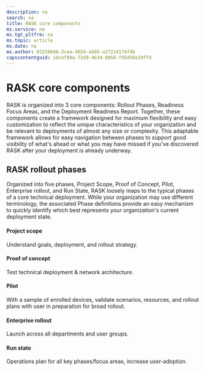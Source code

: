 ```yaml
---
description: na
search: na
title: RASK core components
ms.service: na
ms.tgt_pltfrm: na
ms.topic: article
ms.date: na
ms.author: 03258b9b-2cea-4654-ab05-a27214174f4b
capscontentguid: 1dcef89a-72d9-4634-8058-fd5d58a19ffd
---
```

# RASK core components
RASK is organized into 3 core components: Rollout Phases, Readiness Focus Areas, and the Deployment Readiness Report.  Together, these components create a framework designed for maximum flexibility and easy customization to reflect the unique characteristics of your organization and be relevant to deployments of almost any size or complexity. This adaptable framework allows for easy navigation between phases to support good visibility of what's ahead or what you may have missed if you've discovered RASK after your deployment is already underway.

## RASK rollout phases
Organized into five phases, Project Scope, Proof of Concept, Pilot, Enterprise rollout, and Run State, RASK loosely maps to the typical phases of a core technical deployment. While your organization may use different terminology, the associated Phase definitions provide an easy mechanism to quickly identify which best represents your organization's current deployment state.

#### Project scope
Understand goals, deployment, and rollout strategy.

#### Proof of concept
Test technical deployment &amp; network architecture.

#### Pilot
With a sample of enrolled devices, validate scenarios, resources, and rollout plans with user in preparation for broad rollout.

#### Enterprise rollout
Launch across all departments and user groups.

#### Run state
Operations plan for all key phases/focus areas, increase user-adoption.

